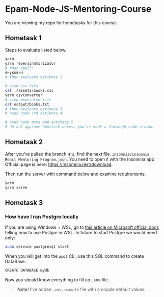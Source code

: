 # Epam-Node-JS-Mentoring-Course

You are viewing my repo for hometasks for this course.

## Hometask 1

Steps to evaluate listed below.

```sh
yarn
yarn reversinatorizator
# then spell:
янукович
# then evaluate estimate 2
```

```sh
# view csv file
cat ./assets/books.csv
yarn csvConverter
# view generated file
cat output/books.txt
# then evaluate estimate 3
# read code and estimate 4
```

```sh
# read code more and estimate 5
# do not approve hometask unless you've made a thorough code review.
```

## Hometask 2

After you've pulled the branch `HT2`, find the next file: `insomnia/Insomnia React Mentoring Program.json`. You need to open it with the Insomnia app. Official page is here: https://insomnia.rest/download.

Then run the server with command below and examine requirements.

```sh
yarn
yarn serve
```

## Hometask 3

### How have I ran Postgre locally

If you are using Windows + WSL, go to [this article on Microsoft official docs](https://learn.microsoft.com/en-us/windows/wsl/tutorials/wsl-database#install-postgresql) telling how to use Postgre in WSL. In future to start Postgre we would need only:

```sh
sudo service postgresql start
```

When you will get into the `psql` CLI, use this SQL command to create DataBase:

```sh
CREATE DATABASE mydb
```

Now you should know everything to fill up `.env` file.

> **Note!** I've added `.env.example` file with a couple default values.
